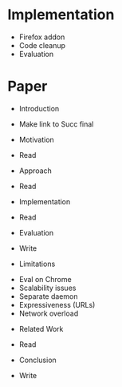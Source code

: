 # Implementation

* Firefox addon
* Code cleanup
* Evaluation

# Paper

* Introduction
- Make link to Succ final

* Motivation
- Read

* Approach
- Read

* Implementation
- Read

* Evaluation
- Write

* Limitations
- Eval on Chrome
- Scalability issues
- Separate daemon
- Expressiveness (URLs)
- Network overload

* Related Work
- Read

* Conclusion
- Write
